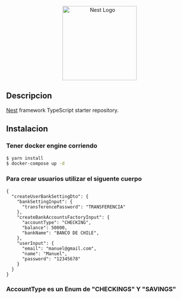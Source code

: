 <p align="center">
  <a href="http://nestjs.com/" target="blank"><img src="https://nestjs.com/img/logo-small.svg" width="200" alt="Nest Logo" /></a>
</p>

[circleci-image]: https://img.shields.io/circleci/build/github/nestjs/nest/master?token=abc123def456
[circleci-url]: https://circleci.com/gh/nestjs/nest

  <!--[![Backers on Open Collective](https://opencollective.com/nest/backers/badge.svg)](https://opencollective.com/nest#backer)
  [![Sponsors on Open Collective](https://opencollective.com/nest/sponsors/badge.svg)](https://opencollective.com/nest#sponsor)-->

## Descripcion

[Nest](https://github.com/nestjs/nest) framework TypeScript starter repository.

## Instalacion

### Tener docker engine corriendo

```bash
$ yarn install
$ docker-compose up -d
```

### Para crear usuarios utilizar el siguente cuerpo

```
{
  "createUserBankSettingDto": {
    "bankSettingInput": {
      "transferencePassword": "TRANSFERENCIA"
    },
    "createBankAccountsFactoryInput": {
      "accountType": "CHECKING",
      "balance": 50000,
      "bankName": "BANCO DE CHILE",
    },
    "userInput": {
      "email": "manuel@gmail.com",
      "name": "Manuel",
      "password": "12345678"
    }
  }
}
```

### AccountType es un Enum de "CHECKINGS" Y "SAVINGS"
